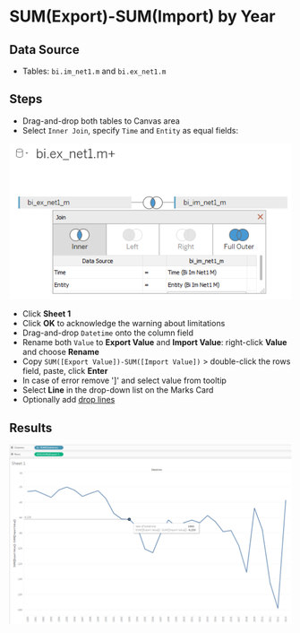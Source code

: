 # SUM(Export)-SUM(Import) by Year

## Data Source

* Tables: `bi.im_net1.m` and `bi.ex_net1.m`

## Steps

* Drag-and-drop both tables to Canvas area
* Select `Inner Join`, specify `Time` and `Entity` as equal fields:

![](../images/join_inner.png)

* Click **Sheet 1**
* Click **OK** to acknowledge the warning about limitations
* Drag-and-drop `Datetime` onto the column field
* Rename both `Value` to **Export Value** and **Import Value**: right-click **Value** and choose **Rename**
* Copy `SUM([Export Value])-SUM([Import Value])` > double-click the rows field, paste, click **Enter**
* In case of error remove ']' and select value from tooltip
* Select **Line** in the drop-down list on the Marks Card
* Optionally add [drop lines](comparison_of_two_metrics_at_one_bar_graph.md#drop-lines)

## Results

![](../images/sum.png)
